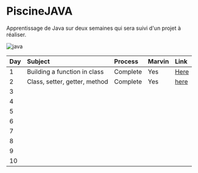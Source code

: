 # PiscineJAVA
Apprentissage de Java sur deux semaines qui sera suivi d'un projet à réaliser.

![java](https://github.com/Joal1291/PiscineJAVA/assets/144683460/509ea1cc-0448-42ea-b407-93ebcd058c4f)

| Day | Subject | Process | Marvin |Link|
|:----|:--------|:--------|:-------|:---|
|1|Building a function in class|Complete|Yes|[Here](https://github.com/Joal1291/PiscineJAVA/tree/main/day1)|
|2|Class, setter, getter, method|Complete|Yes|[here](https://github.com/Joal1291/PiscineJAVA/tree/main/day2)|
|3|||||
|4|||||
|5|||||
|6|||||
|7|||||
|8|||||
|9|||||
|10|||||
